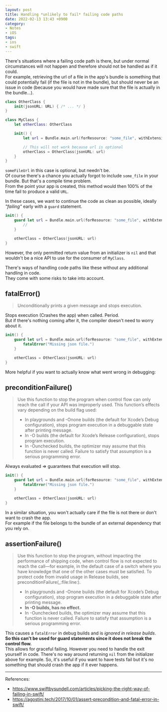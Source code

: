 ```yaml
---
layout: post
title: Handling *unlikely to fail* failing code paths
date: 2022-02-13 13:43 +0900
category:
- Notes
- iOS
tags:
- ios
- swift
---
```


There's situations where a failing code path is there, but under normal circumstances will not happen and therefore should not be handled as if it could.  
For example, retrieving the url of a file in the app's bundle is something that could potentially fail (if the file is not in the bundle), but should never be an issue in code (because you would have made sure that the file is actually in the bundle...).  

```swift
class OtherClass {
    init(jsonURL: URL) { /* ... */ }
}

class MyClass {
    let otherClass: OtherClass

    init() {
        let url = Bundle.main.url(forResource: "some_file", withExtension: "json") 

        // This will not work because url is optional
        otherClass = OtherClass(jsonURL: url)
    }
}
```

`someFileUrl` in this case is optional, but needn't be.  
Of course there's a chance you actually forgot to include `some_file` in your bundle. But that's a compile time problem.  
From the point your app is created, this method would then 100% of the time fail to produce a valid `URL`.  


In these cases, we want to continue the code as clean as possible, ideally *"failing"* early with a `guard` statement.

```swift
init() {
    guard let url = Bundle.main.url(forResource: "some_file", withExtension: "json") else {
        // 
    }

    otherClass = OtherClass(jsonURL: url)
}
```
However, the only permitted return value from an initializer is `nil` and that wouldn't be a nice API to use for the consumer of `MyClass`.

There's ways of handling code paths like these without any additional handling in code.  
They come with some risks to take into account.


## fatalError()

> Unconditionally prints a given message and stops execution.

Stops execution (Crashes the app) when called. Period.  
But if there's nothing coming after it, the compiler doesn't need to worry about it.  

```swift
init() {
    guard let url = Bundle.main.url(forResource: "some_file", withExtension: "json") else {
        fatalError("Missing json file.") 
    }

    otherClass = OtherClass(jsonURL: url)
}
```

More helpful if you want to actually know what went wrong in debugging:

## preconditionFailure()

> Use this function to stop the program when control flow can only reach the call if your API was improperly used. This function’s effects vary depending on the build flag used:
> * In playgrounds and -Onone builds (the default for Xcode’s Debug configuration), stops program execution in a debuggable state after printing message.
> * In -O builds (the default for Xcode’s Release configuration), stops program execution.
> * In -Ounchecked builds, the optimizer may assume that this function is never called. Failure to satisfy that assumption is a serious programming error.

Always evaluated => guarantees that execution will stop.  

```swift
init() {
    guard let url = Bundle.main.url(forResource: "some_file", withExtension: "json") else {
        fatalError("Missing json file.") 
    }

    otherClass = OtherClass(jsonURL: url)
}
```

In a similar situation, you won't actually care if the file is not there or don't want to crash the app.  
For example if the file belongs to the bundle of an external dependency that you rely on.

## assertionFailure()

> Use this function to stop the program, without impacting the performance of shipping code, when control flow is not expected to reach the call—for example, in the default case of a switch where you have knowledge that one of the other cases must be satisfied. To protect code from invalid usage in Release builds, see preconditionFailure(_:file:line:).
> * In playgrounds and -Onone builds (the default for Xcode’s Debug configuration), stop program execution in a debuggable state after printing message.
> * **In -O builds, has no effect.**
> * In -Ounchecked builds, the optimizer may assume that this function is never called. Failure to satisfy that assumption is a serious programming error.

This causes a `fatalError` in debug builds and is *ignored in release builds*.
**So this can't be used for guard statements since it does not break the control flow.**  
This allows for graceful failing. However you need to handle the exit yourself in code. There's no way around returning `nil` from the initializer above for example.
So, it's useful if you want to have tests fail but it's no something that should crash the app if it ever happens.  

---
References: 
* https://www.swiftbysundell.com/articles/picking-the-right-way-of-failing-in-swift/
* https://agostini.tech/2017/10/01/assert-precondition-and-fatal-error-in-swift/
